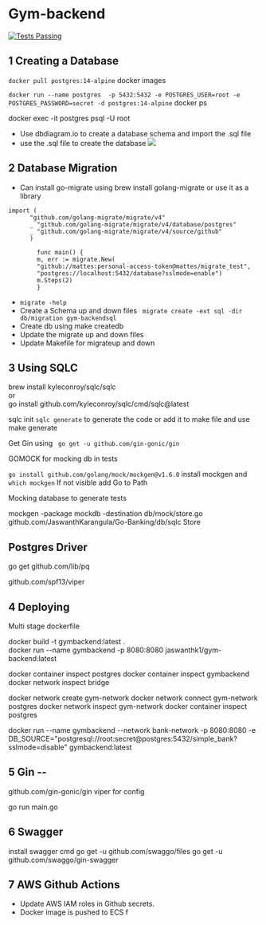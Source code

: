 # Gym-backend

<a href="https://github.com/JaswanthKarangula/Gym-backend/actions">
      <img alt="Tests Passing" src="https://github.com/JaswanthKarangula/Go-Banking/actions/workflows/test.yml/badge.svg?event=push" />
    </a>

## 1 Creating a Database


```docker pull postgres:14-alpine```
docker images

```docker run --name postgres  -p 5432:5432 -e POSTGRES_USER=root -e POSTGRES_PASSWORD=secret -d postgres:14-alpine```
docker ps


docker exec -it postgres psql -U root





- Use dbdiagram.io to create a database schema and import the .sql file
- use the .sql file to create the database
  <img src="/dbschema.png"/>

[//]: # ()
[//]: # (``` psql postgres   ``` <br>)

[//]: # (``` create role Jaswanth with login password 'password'  ```)

[//]: # (<br>)

[//]: # ()
[//]: # ()
[//]: # (``` psql postgres -U jaswanth ```)

[//]: # (<br>)

[//]: # (``` create database simple_bank ```)

## 2 Database Migration

- Can install go-migrate using brew install golang-migrate  or use it as a library
```
import (
      "github.com/golang-migrate/migrate/v4"
      _ "github.com/golang-migrate/migrate/v4/database/postgres"
      _ "github.com/golang-migrate/migrate/v4/source/github"
      )

        func main() {
        m, err := migrate.New(
        "github://mattes:personal-access-token@mattes/migrate_test",
        "postgres://localhost:5432/database?sslmode=enable")
        m.Steps(2)
        } 

```
- ``` migrate -help ```
- Create a Schema up and down files  ```  migrate create -ext sql -dir db/migration gym-backendsql  ```
- Create db using make createdb
- Update the migrate up and down files
- Update Makefile for migrateup and down

## 3  Using SQLC


brew install kyleconroy/sqlc/sqlc
<br>
or
<br>
go install github.com/kyleconroy/sqlc/cmd/sqlc@latest

sqlc init 
```sqlc generate``` to generate the code or add it to make file and use make generate


Get Gin using ``` go get -u github.com/gin-gonic/gin```

GOMOCK for mocking db in tests

```go install github.com/golang/mock/mockgen@v1.6.0``` install mockgen and ``` which mockgen ``` If not visible add Go to Path



Mocking database to generate tests

mockgen -package mockdb -destination db/mock/store.go  github.com/JaswanthKarangula/Go-Banking/db/sqlc Store

## Postgres Driver 

go get github.com/lib/pq


github.com/spf13/viper


## 4 Deploying

Multi stage dockerfile 


docker build -t gymbackend:latest .    
docker run --name gymbackend -p 8080:8080 jaswanthk1/gym-backend:latest

docker container inspect postgres
docker container inspect gymbackend
docker network inspect bridge

docker network create gym-network
docker network connect gym-network postgres
docker network inspect gym-network
docker container inspect postgres

docker run --name gymbackend --network bank-network -p 8080:8080 -e DB_SOURCE="postgresql://root:secret@postgres:5432/simple_bank?sslmode=disable" gymbackend:latest




## 5 Gin -- 

github.com/gin-gonic/gin
viper for config

go run main.go


## 6 Swagger 

install swagger cmd
go get -u github.com/swaggo/files
go get -u github.com/swaggo/gin-swagger


## 7 AWS Github Actions

- Update AWS IAM roles in Github secrets.
- Docker image is pushed to ECS f












